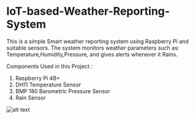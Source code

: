 # IoT-based-Weather-Reporting-System
This is a simple Smart weather reporting system using Raspberry Pi and suitable sensors.
The system monitors weather parameters such as: Temperature,Humidity,Pressure, and gives alerts whenever it Rains.

Components Used in this Project :

1. Raspberry Pi 4B+
2. DH11 Temperature Sensor
3. BMP 180 Barometric Pressure Sensor
4. Rain Sensor 

![alt text](https://drive.google.com/file/d/1scw_EEw5i4Q0ePIHqruzUgOFcAJBK9v_/view?usp=sharing)
